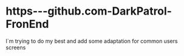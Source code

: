 # https---github.com-DarkPatrol-FronEnd
I`m trying to do my best and add some adaptation for common users screens
